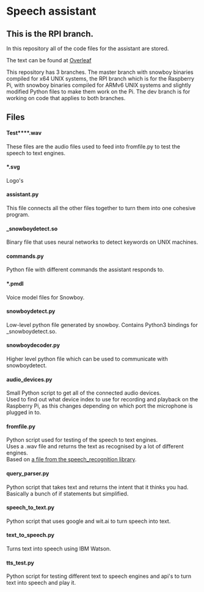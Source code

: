 # Speech assistant

## This is the RPI branch.

In this repository all of the code files for the assistant are stored.

The text can be found at [Overleaf](https://www.overleaf.com/read/sfsdgrsfgmfb)

This repository has 3 branches. The master branch with snowboy binaries compiled for x64 UNIX systems, the RPI branch which is for the Raspberry Pi, with snowboy binaries compiled for ARMv6 UNIX systems and slightly modified Python files to make them work on the Pi. The dev branch is for working on code that applies to both branches.

## Files

#### Test***\*.wav
These files are the audio files used to feed into fromfile.py to test the speech to text engines.

#### \*.svg
Logo's

#### assistant.py
This file connects all the other files together to turn them into one cohesive program.

#### \_snowboydetect.so
Binary file that uses neural networks to detect keywords on UNIX machines.

#### commands.py
Python file with different commands the assistant responds to.

#### \*.pmdl
Voice model files for Snowboy.

#### snowboydetect.py
Low-level python file generated by snowboy. Contains Python3 bindings for \_snowboydetect.so.

#### snowboydecoder.py
Higher level python file which can be used to communicate with snowboydetect.

#### audio_devices.py
Small Python script to get all of the connected audio devices.  
Used to find out what device index to use for recording and playback on the Raspberry Pi, as this changes depending on which port the microphone is plugged in to.


#### fromfile.py
Python script used for testing of the speech to text engines.  
Uses a .wav file and returns the text as recognised by a lot of different engines.  
Based on [a file from the speech_recognition library](https://github.com/Uberi/speech_recognition/blob/master/examples/audio_transcribe.py).


#### query_parser.py
Python script that takes text and returns the intent that it thinks you had.  
Basically a bunch of if statements but simplified.


#### speech_to_text.py
Python script that uses google and wit.ai to turn speech into text.  


#### text_to_speech.py
Turns text into speech using IBM Watson.

#### tts_test.py
Python script for testing different text to speech engines and api's to turn text into speech and play it.  


